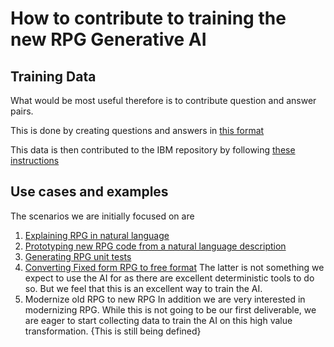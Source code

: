 # How to contribute to training the new RPG Generative AI

## Training Data

What would be most useful therefore is to contribute question and answer pairs.

This is done by creating questions and answers in [this format](pages/expanded_qna_format.md)

This data is then contributed to the IBM repository by following [these instructions](pull_request.md)

## Use cases and examples

The scenarios we are initially focused on are

1. [Explaining RPG in natural language](pages/task/explain.md)
2. [Prototyping new RPG code from a natural language description](pages/task/prototype.md)
3. [Generating RPG unit tests](pages/task/unittest.md)
4. [Converting Fixed form RPG to free format](pages/task/fixed-to-free.md)
The latter is not something we expect to use the AI for as there are excellent deterministic tools to do so.  But we feel that this is an excellent way to train the AI.
5. Modernize old RPG to new RPG
In addition we are very interested in modernizing RPG.  While this is not going to be our first deliverable, we are eager to start collecting data to train the AI on this high value transformation.
{This is still being defined}

